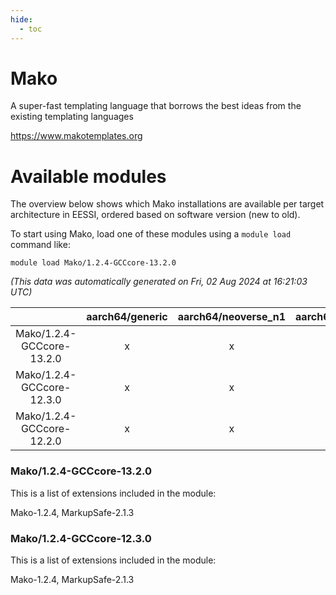 ```yaml
---
hide:
  - toc
---
```


Mako
====


A super-fast templating language that borrows the best ideas from the existing templating languages

https://www.makotemplates.org
# Available modules


The overview below shows which Mako installations are available per target architecture in EESSI, ordered based on software version (new to old).

To start using Mako, load one of these modules using a `module load` command like:

```shell
module load Mako/1.2.4-GCCcore-13.2.0
```

*(This data was automatically generated on Fri, 02 Aug 2024 at 16:21:03 UTC)*  

| |aarch64/generic|aarch64/neoverse_n1|aarch64/neoverse_v1|x86_64/generic|x86_64/amd/zen2|x86_64/amd/zen3|x86_64/amd/zen4|x86_64/intel/haswell|x86_64/intel/skylake_avx512|
| :---: | :---: | :---: | :---: | :---: | :---: | :---: | :---: | :---: | :---: |
|Mako/1.2.4-GCCcore-13.2.0|x|x|x|x|x|x|x|x|x|
|Mako/1.2.4-GCCcore-12.3.0|x|x|x|x|x|x|x|x|x|
|Mako/1.2.4-GCCcore-12.2.0|x|x|x|x|x|x|-|x|x|


### Mako/1.2.4-GCCcore-13.2.0

This is a list of extensions included in the module:

Mako-1.2.4, MarkupSafe-2.1.3

### Mako/1.2.4-GCCcore-12.3.0

This is a list of extensions included in the module:

Mako-1.2.4, MarkupSafe-2.1.3
